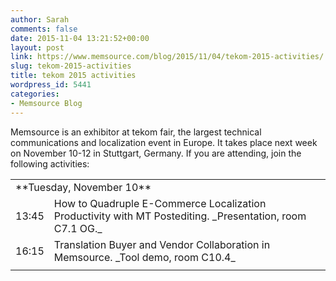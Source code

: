 ```yaml
---
author: Sarah
comments: false
date: 2015-11-04 13:21:52+00:00
layout: post
link: https://www.memsource.com/blog/2015/11/04/tekom-2015-activities/
slug: tekom-2015-activities
title: tekom 2015 activities
wordpress_id: 5441
categories:
- Memsource Blog
---
```



Memsource is an exhibitor at tekom fair, the largest technical communications and localization event in Europe. It takes place next week on November 10-12 in Stuttgart, Germany. If you are attending, join the following activities:
<!-- more -->
<table cellspacing="6" >
<tbody >
<tr >

<td colspan="2" >**Tuesday, November 10**
</td>
</tr>
<tr >

<td align="left" >13:45
</td>

<td >How to Quadruple E-Commerce Localization Productivity with MT Postediting. _Presentation, room C7.1 OG._
</td>
</tr>
<tr >

<td align="left" >16:15
</td>

<td >Translation Buyer and Vendor Collaboration in Memsource. _Tool demo, room C10.4_
</td>
</tr>
<tr >
<td colspan=%2
